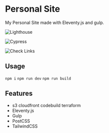 # Personal Site
My Personal Site made with Eleventy.js and gulp.

![Lighthouse](https://github.com/briansunter/site/workflows/Lighthouse/badge.svg)

![Cypress](https://github.com/briansunter/site/workflows/Cypress/badge.svg)

![Check Links](https://github.com/briansunter/site/workflows/Check%20Links/badge.svg)
## Usage
`npm i`
`npm run dev`
`npm run build`

## Features

* s3 cloudfront codebuild terraform 
* Eleventy.js
* Gulp
* PostCSS
* TailwindCSS
